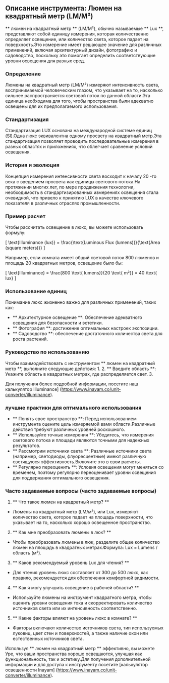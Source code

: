 ## Описание инструмента: Люмен на квадратный метр (LM/M²)

** люмен на квадратный метр ** (LM/M²), обычно называемые ** Lux **, представляют собой единицу измерения, которая количественно определяет освещение, или количество света, которое падает на поверхность.Это измерение имеет решающее значение для различных применений, включая архитектурный дизайн, фотографию и садоводство, поскольку это помогает определить соответствующие уровни освещения для разных сред.

### Определение
Люмены на квадратный метр (LM/M²) измеряют интенсивность света, воспринимаемой человеческим глазом, что указывает на то, насколько сильнее распространяется световой поток по данной области.Эта единица необходима для того, чтобы пространства были адекватно освещены для их предполагаемого использования.

### Стандартизация
Стандартизация LUX основана на международной системе единиц (SI).Одна люкс эквивалентна одному просвету на квадратный метр.Эта стандартизация позволяет проводить последовательные измерения в разных областях и приложениях, что облегчает сравнение условий освещения.

### История и эволюция
Концепция измерения интенсивности света восходит к началу 20 -го века с введением просвета как единицы светового потока.На протяжении многих лет, по мере продвижения технологии, необходимость в стандартизированных измерениях освещения стала очевидной, что привело к принятию LUX в качестве ключевого показателя в различных отраслях промышленности.

### Пример расчет
Чтобы рассчитать освещение в люкс, вы можете использовать формулу:

\[ \text{Illuminance (lux)} = \frac{\text{Luminous Flux (lumens)}}{\text{Area (square meters)}} \]

Например, если комната имеет общий световой поток 800 люменов и площадь 20 квадратных метров, освещение было бы:

\[ \text{Illuminance} = \frac{800 \text{ lumens}}{20 \text{ m²}} = 40 \text{ lux} \]

### Использование единиц
Понимание люкс жизненно важно для различных применений, таких как:
- ** Архитектурное освещение **: Обеспечение адекватного освещения для безопасности и эстетики.
- ** Фотография **: достижение оптимальных настроек экспозиции.
- ** Садоводство **: обеспечение достаточного количества света для роста растений.

### Руководство по использованию
Чтобы взаимодействовать с инструментом ** люмен на квадратный метр **, выполните следующие действия:
1.
2. ** Введите область **: Укажите область в квадратных метрах, где распределяется свет.
3.

Для получения более подробной информации, посетите наш калькулятор Illuminance] (https://www.inayam.co/unit-converter/illuminance).

### лучшие практики для оптимального использования
- ** Понять свое пространство **: Перед использованием инструмента оцените цель измеряемой вами области.Различные действия требуют различных уровней роскошного.
- ** Используйте точные измерения **: Убедитесь, что измерения светового потока и площади являются точными для надежных результатов.
- ** Рассмотрим источники света **: Различные источники света (например, светодиоды, флуоресцентные) имеют различную светящуюся эффективность.Включите это в свои расчеты.
- ** Регулярно переоценить **: Условия освещения могут меняться со временем, поэтому регулярно переоценивает уровни освещения для поддержания оптимального освещения.

### Часто задаваемые вопросы (часто задаваемые вопросы)

1. ** Что такое люмен на квадратный метр? **
- Люмены на квадратный метр (LM/м²), или Lux, измеряют количество света, которое падает на площадь поверхности, что указывает на то, насколько хорошо освещенное пространство.

2. ** Как мне преобразовать люмены в люк? **
- Чтобы преобразовать люмены в люк, разделите общее количество люмен на площадь в квадратных метрах.Формула: Lux = Lumens / область (м²).

3. ** Каков рекомендуемый уровень Lux для чтения? **
- Для чтения уровень люкс составляет от 300 до 500 люкс, как правило, рекомендуется для обеспечения комфортной видимости.

4. ** Как я могу улучшить освещение в рабочей области? **
- Используйте люмены на инструмент квадратного метра, чтобы оценить уровни освещения тока и скорректировать количество источников света или их интенсивность соответственно.

5. ** Какие факторы влияют на уровень люкс в комнате? **
- Факторы включают количество источников света, тип используемых луковиц, цвет стен и поверхностей, а также наличие окон или естественных источников света.

Используя ** люмен на квадратный метр ** эффективно, вы можете Уре, что ваши пространства хорошо освещаются, улучшая как функциональность, так и эстетику.Для получения дополнительной информации и для доступа к инструменту посетите [калькулятор освещенности Inayam] (https://www.inayam.co/unit-converter/illuminance).